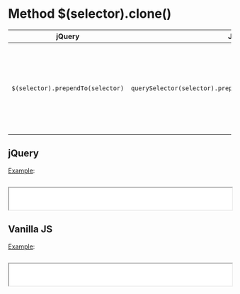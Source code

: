 # Method $(selector).clone()

| jQuery | JS | Description |
|:--:|:--:|:--:|
| `$(selector).prependTo(selector)` | `querySelector(selector).prepend(querySelector(selector))` | **_Insert_** every element in the set of matched elements **_to the beginning of the target_**. |

## jQuery

[Example](jquery.html):

```js:src/jquery.js
```

<iframe width="100%" height="50" src="jquery.html"></iframe>

## Vanilla JS

[Example](vanilla.html):

```js:src/vanilla.js
```

<iframe width="100%" height="50" src="vanilla.html"></iframe>
